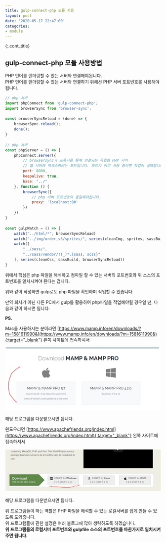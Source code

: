 ```yaml
---
title: gulp-connect-php 모듈 사용
layout: post
date: '2020-05-17 22:47:00'
categories:
- module
---
```


{:.cont_title}
## gulp-connect-php 모듈 사용방법

PHP 언어를 랜더링할 수 있는 서버와 연결해야됩니다.  
PHP 언어를 랜더링할 수 있는 서버와 연결하기 위해선 PHP 서버 포트번호를 사용해야됩니다.

```javascript
// php 서버
import phpConnect from 'gulp-connect-php';
import browserSync from 'browser-sync';

const browserSyncReload = (done) => {
    browserSync.reload();
    done();
}

// php 서버
const phpServer = () => {
    phpConnect.server({
        // browsersync가 프록시를 통해 연결되는 독립형 PHP 서버
        // 웹 서버에 액세스하려는 포트입니다. 포트가 이미 사용 중이면 작업이 실패합니다.
        port: 8000,
        keepalive: true,
        base: "../"
    }, function () {
        browserSync({
            // php 서버 포트번호와 동일해야됩니다.
            proxy: 'localhost:80'
        })
    })
}

const gulpWatch = () => {
    watch("../html/*", browserSyncReload)
    watch("../img/order_v3/sprites/", series(cleanImg, sprites, sassBuild, browserSyncReload))
    watch([
        "../sass/",
        "../sass/vendor/!(_)*.{sass, scss}"
    ], series(cleanCss, sassBuild, browserSyncReload))
}
```

위에서 핵심은 php 파일을 해석하고 컴파일 할 수 있는 서버의 포트번호와 위 소스의 포트번호를 일치시켜야 된다는 겁니다.

위와 같이 작성하면 gulp로도 php 파일을 확인하며 작업할 수 있습니다.

만약 회사가 아닌 다른 PC에서 gulp를 활용하여 php파일을 작업해야될 경우일 땐, 다음과 같이 하시면 됩니다.

**PS.**

Mac을 사용하시는 분이라면 [https://www.mamp.info/en/downloads/?m=1581611990&](https://www.mamp.info/en/downloads/?m=1581611990&){:target="_blank"} 왼쪽 사이트에 접속하셔서

![](/static/img/module/issue07.jpg)

해당 프로그램을 다운받으시면 됩니다.

윈도우라면 [https://www.apachefriends.org/index.html](https://www.apachefriends.org/index.html){:target="_blank"} 왼쪽 사이트에 접속하셔서

![](/static/img/module/issue08.jpg)

해당 프로그램을 다운받으시면 됩니다.

위 프로그램들이 하는 역할은 PHP 파일을 해석할 수 있는 로컬서버를 쉽게 만들 수 있도록 도와줍니다.  
위 프로그램들에 관한 설명은 여러 블로그에 많아 생략하도록 하겠습니다.  
**위 프로그램들의 로컬서버 포트번호와 gulpfile 소스의 포트번호를 마찬가지로 일치시켜주면 됩니다.**